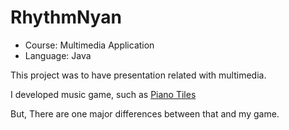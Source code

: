 # RhythmNyan
- Course: Multimedia Application
- Language: Java

This project was to have presentation related with multimedia.

I developed music game, such as [Piano Tiles](./https://en.wikipedia.org/wiki/Piano_Tiles)

But, There are one major differences between that and my game.

